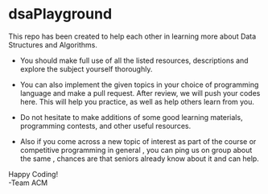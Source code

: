 # dsaPlayground

This repo has been created to help each other in learning more about Data Structures and Algorithms.

* You should make full use of all the listed resources, descriptions and explore the subject yourself thoroughly.

* You can also implement the given topics in your choice of programming language and make a pull request. After review, we will push your codes here. This will help you practice, as well as help others learn from you.

* Do not hesitate to make additions of some good learning materials, programming contests, and other useful resources. 

* Also if you come across a new topic of interest as part of the course or competitive programming in general , you can ping us on group about the same , chances are that seniors already know about it and can help.

Happy Coding!</br>
-Team ACM
